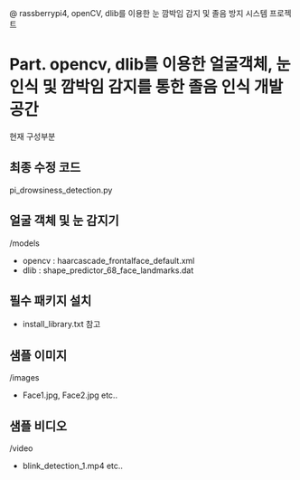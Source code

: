 @ rassberrypi4, openCV, dlib를 이용한 눈 깜박임 감지 및 졸음 방지 시스템 프로젝트
<h1> Part. opencv, dlib를 이용한 얼굴객체, 눈 인식 및 깜박임 감지를 통한 졸음 인식 개발 공간 </h1>

현재 구성부분

## 최종 수정 코드
pi_drowsiness_detection.py

## 얼굴 객체 및 눈 감지기
/models
- opencv : haarcascade_frontalface_default.xml
- dlib : shape_predictor_68_face_landmarks.dat

## 필수 패키지 설치
- install_library.txt 참고

## 샘플 이미지
/images
- Face1.jpg, Face2.jpg etc..

## 샘플 비디오
/video
- blink_detection_1.mp4 etc..

